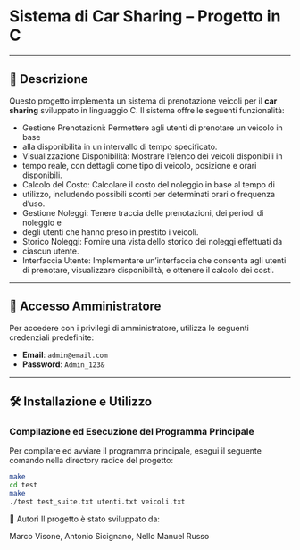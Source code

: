 # Sistema di Car Sharing – Progetto in C

---

## 📌 Descrizione
Questo progetto implementa un sistema di prenotazione veicoli per il **car sharing** sviluppato in linguaggio C. Il sistema offre le seguenti funzionalità:
* Gestione Prenotazioni: Permettere agli utenti di prenotare un veicolo in base
* alla disponibilità in un intervallo di tempo specificato.
* Visualizzazione Disponibilità: Mostrare l’elenco dei veicoli disponibili in
* tempo reale, con dettagli come tipo di veicolo, posizione e orari disponibili.
* Calcolo del Costo: Calcolare il costo del noleggio in base al tempo di
* utilizzo, includendo possibili sconti per determinati orari o frequenza d’uso.
* Gestione Noleggi: Tenere traccia delle prenotazioni, dei periodi di noleggio e
* degli utenti che hanno preso in prestito i veicoli.
* Storico Noleggi: Fornire una vista dello storico dei noleggi effettuati da
* ciascun utente.
* Interfaccia Utente: Implementare un’interfaccia che consenta agli utenti di
prenotare, visualizzare disponibilità, e ottenere il calcolo dei costi.

---

## 🔑 Accesso Amministratore
Per accedere con i privilegi di amministratore, utilizza le seguenti credenziali predefinite:

* **Email**: `admin@email.com`
* **Password**: `Admin_123&`

---

## 🛠️ Installazione e Utilizzo

### Compilazione ed Esecuzione del Programma Principale
Per compilare ed avviare il programma principale, esegui il seguente comando nella directory radice del progetto:

```bash
make
cd test
make
./test test_suite.txt utenti.txt veicoli.txt
```

👥 Autori
Il progetto è stato sviluppato da:

Marco Visone, Antonio Sicignano, Nello Manuel Russo

